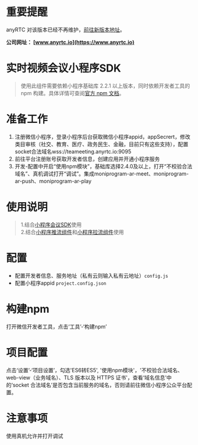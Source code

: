 # 重要提醒
anyRTC 对该版本已经不再维护，[前往新版本地址](https://github.com/anyRTC/ArMiniappSDK)。

**公司网址： [www.anyrtc.io](https://www.anyrtc.io)**



# 实时视频会议小程序SDK

> 使用此组件需要依赖小程序基础库 2.2.1 以上版本，同时依赖开发者工具的 npm 构建。具体详情可查阅[官方 npm 文档](https://developers.weixin.qq.com/miniprogram/dev/devtools/npm.html)。

# 准备工作

1. 注册微信小程序，登录小程序后台获取微信小程序appid，appSecrert，修改类目审核（社交、教育、医疗、政务民生、金融，目前只有这些支持），配置socket合法域名wss://teameeting.anyrtc.io:9095
2. 前往平台注册账号获取开发者信息，创建应用并开通小程序服务
3. 开发-配置中开启“使用npm模块”，基础库选择2.4.0及以上，打开“不校验合法域名”、真机调试打开“调试”。集成moniprogram-ar-meet、moniprogram-ar-push、moniprogram-ar-play

# 使用说明

> 1.结合[小程序会议SDK](https://www.npmjs.com/package/miniprogram-ar-meet)使用  
> 2.结合[小程序推流组件](https://www.npmjs.com/package/miniprogram-ar-push)和[小程序拉流组件](https://www.npmjs.com/package/miniprogram-ar-play)使用

# 配置

- 配置开发者信息、服务地址（私有云则输入私有云地址）`config.js`
- 配置小程序appid `project.config.json`

# 构建npm

打开微信开发者工具，点击‘工具’-‘构建npm’

# 项目配置

点击‘设置’-‘项目设置’，勾选'ES6转ES5', '使用npm模块'，'不校验合法域名、web-view（业务域名）、TLS 版本以及 HTTPS 证书'，查看‘域名信息’中的‘socket 合法域名’是否包含当前服务的域名，否则请前往微信小程序公众平台配置。

# 注意事项

使用真机允许并打开调试
